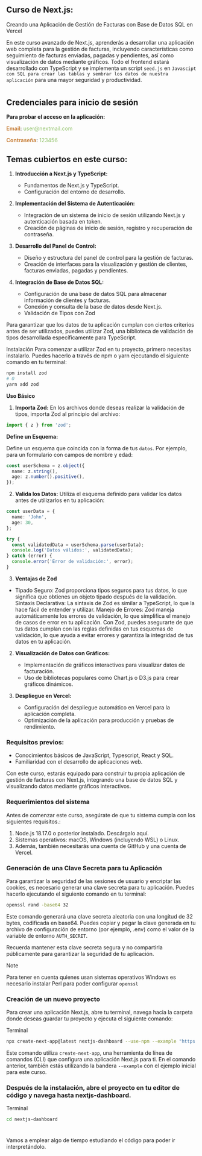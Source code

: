 ## Curso de Next.js:

Creando una Aplicación de Gestión de Facturas con Base de Datos SQL en Vercel

En este curso avanzado de Next.js, aprenderás a desarrollar una aplicación web completa para la gestión de facturas, incluyendo características como seguimiento de facturas enviadas, pagadas y pendientes, así como visualización de datos mediante gráficos. Todo el frontend estará desarrollado con TypeScript y se implementa un script `seed.js` en `Javascipt con SQL para crear las tablas y sembrar los datos de nuestra aplicación` para una mayor seguridad y productividad.

#

## Credenciales para inicio de sesión

**Para probar el acceso en la aplicación:**

<p><b style="color: #C9833F">Email</b>: <span style="color: #93C36C">user@nextmail.com</span></p>
<p><b style="color: #C9833F">Contraseña</b>: <span style="color: #93C36C">123456</span></p>

## Temas cubiertos en este curso:

1. **Introducción a Next.js y TypeScript:**

   - Fundamentos de Next.js y TypeScript.
   - Configuración del entorno de desarrollo.

2. **Implementación del Sistema de Autenticación:**

   - Integración de un sistema de inicio de sesión utilizando Next.js y autenticación basada en token.
   - Creación de páginas de inicio de sesión, registro y recuperación de contraseña.

3. **Desarrollo del Panel de Control:**

   - Diseño y estructura del panel de control para la gestión de facturas.
   - Creación de interfaces para la visualización y gestión de clientes, facturas enviadas, pagadas y pendientes.

4. **Integración de Base de Datos SQL:**

   - Configuración de una base de datos SQL para almacenar información de clientes y facturas.
   - Conexión y consulta de la base de datos desde Next.js.
   - Validación de Tipos con Zod

Para garantizar que los datos de tu aplicación cumplan con ciertos criterios antes de ser utilizados, puedes utilizar Zod, una biblioteca de validación de tipos desarrollada específicamente para TypeScript.

Instalación
Para comenzar a utilizar Zod en tu proyecto, primero necesitas instalarlo. Puedes hacerlo a través de npm o yarn ejecutando el siguiente comando en tu terminal:

```bash
npm install zod
# O
yarn add zod
```

**Uso Básico**

1. **Importa Zod:**
   En los archivos donde deseas realizar la validación de tipos, importa Zod al principio del archivo:

```typescript
import { z } from 'zod';
```

**Define un Esquema:**

Define un esquema que coincida con la forma de tus `datos`. Por ejemplo, para un formulario con campos de nombre y edad:

```typescript
const userSchema = z.object({
  name: z.string(),
  age: z.number().positive(),
});
```

2. **Valida los Datos:**
   Utiliza el esquema definido para validar los datos antes de utilizarlos en tu aplicación:

```typescript
const userData = {
  name: 'John',
  age: 30,
};

try {
  const validatedData = userSchema.parse(userData);
  console.log('Datos válidos:', validatedData);
} catch (error) {
  console.error('Error de validación:', error);
}
```

3. **Ventajas de Zod**

- Tipado Seguro: Zod proporciona tipos seguros para tus datos, lo que significa que obtienes un objeto tipado después de la validación.
  Sintaxis Declarativa: La sintaxis de Zod es similar a TypeScript, lo que la hace fácil de entender y utilizar.
  Manejo de Errores: Zod maneja automáticamente los errores de validación, lo que simplifica el manejo de casos de error en tu aplicación.
  Con Zod, puedes asegurarte de que tus datos cumplan con las reglas definidas en tus esquemas de validación, lo que ayuda a evitar errores y garantiza la integridad de tus datos en tu aplicación.

2. **Visualización de Datos con Gráficos:**

   - Implementación de gráficos interactivos para visualizar datos de facturación.
   - Uso de bibliotecas populares como Chart.js o D3.js para crear gráficos dinámicos.

3. **Despliegue en Vercel:**
   - Configuración del despliegue automático en Vercel para la aplicación completa.
   - Optimización de la aplicación para producción y pruebas de rendimiento.

### Requisitos previos:

- Conocimientos básicos de JavaScript, Typescript, React y SQL.
- Familiaridad con el desarrollo de aplicaciones web.

Con este curso, estarás equipado para construir tu propia aplicación de gestión de facturas con Next.js, integrando una base de datos SQL y visualizando datos mediante gráficos interactivos.

### Requerimientos del sistema

Antes de comenzar este curso, asegúrate de que tu sistema cumpla con los siguientes requisitos.:

1. Node.js 18.17.0 o posterior instalado. Descárgalo aquí.
2. Sistemas operativos: macOS, Windows (incluyendo WSL) o Linux.
3. Además, también necesitarás una cuenta de GitHub y una cuenta de Vercel.

### Generación de una Clave Secreta para tu Aplicación

Para garantizar la seguridad de las sesiones de usuario y encriptar las cookies, es necesario generar una clave secreta para tu aplicación. Puedes hacerlo ejecutando el siguiente comando en tu terminal:

```bash
openssl rand -base64 32
```

Este comando generará una clave secreta aleatoria con una longitud de 32 bytes, codificada en base64. Puedes copiar y pegar la clave generada en tu archivo de configuración de entorno (por ejemplo, .env) como el valor de la variable de entorno `AUTH_SECRET`.

Recuerda mantener esta clave secreta segura y no compartirla públicamente para garantizar la seguridad de tu aplicación.

> [!Note]
> Para tener en cuenta quienes usan sistemas operativos Windows es necesario instalar Perl para poder configurar `openssl`

### Creación de un nuevo proyecto

Para crear una aplicación Next.js, abre tu terminal, navega hacia la carpeta donde deseas guardar tu proyecto y ejecuta el siguiente comando:

Terminal

```bash
npx create-next-app@latest nextjs-dashboard --use-npm --example "https://github.com/vercel/next-learn/tree/main/dashboard/starter-example"
```

Este comando utiliza `create-next-app`, una herramienta de línea de comandos (CLI) que configura una aplicación Next.js para ti. En el comando anterior, también estás utilizando la bandera `--example` con el ejemplo inicial para este curso.

### Después de la instalación, abre el proyecto en tu editor de código y navega hasta nextjs-dashboard.

Terminal

```bash
cd nextjs-dashboard
```

#

Vamos a emplear algo de tiempo estudiando el código para poder ir interpretándolo.
